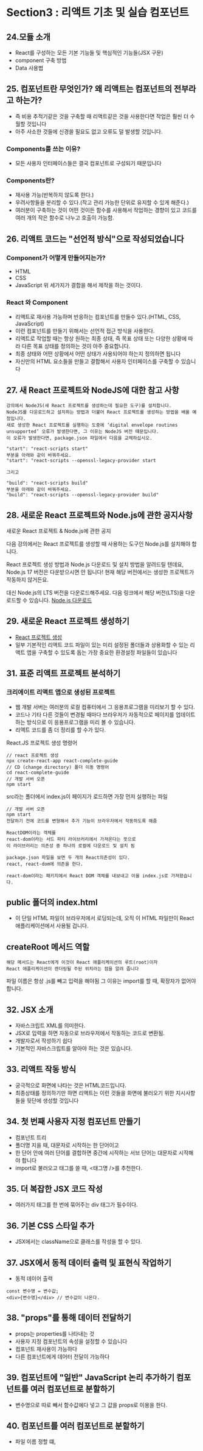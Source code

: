 # Section3 : 리액트 기초 및 실습 컴포넌트

## 24.모듈 소개
- React를 구성하는 모든 기본 기능들 및 핵심적인 기능들(JSX 구문)
- component 구축 방법
- Data 사용법

## 25. 컴포넌트란 무엇인가? 왜 리액트는 컴포넌트의 전부라고 하는가?
- 즉 비용 추적기같은 것을 구축할 때 리액트같은 것을 사용한다면 작업은 훨씬 더 수월할 것입니다
- 아주 사소한 것들에 신경쓸 필요도 없고 오류도 덜 발생할 것입니다.

### Components를 쓰는 이유?
- 모든 사용자 인터페이스들은 결국 컴포넌트로 구성되기 때문입니다

### Components란?
- 재사용 가능(반복하지 않도록 한다.)
- 우려사항들을 분리할 수 있다.(작고 관리 가능한 단위로 유지할 수 있게 해준다.)
- 여러분이 구축하는 것이 어떤 것이든 함수를 사용해서 작업하는 경향이 있고 코드를 여러 개의 작은 함수로 나누고 호출이 가능함.

## 26. 리액트 코드는 "선언적 방식"으로 작성되었습니다

### Component가 어떻게 만들어지는가?
- HTML
- CSS
- JavaScript
위 세가지가 결합을 해서 제작을 하는 것이다.

### React 와 Component
- 리액트로 재사용 가능하며 반응하는 컴포넌트를 만들수 있다.(HTML, CSS, JavaScript)
- 이런 컴포넌트를 만들기 위해서는 선언적 접근 방식을 사용한다.
- 리액트로 작업할 때는 항상 원하는 최종 상태, 즉 목표 상태 또는 다양한 상황에 따라
  다른 목표 상태를 정의하는 것이 아주 중요합니다.
- 최종 상태와 어떤 상황에서 어떤 상태가 사용되어야 하는지 정의하면 됩니다
- 자신만의 HTML 요소들을 만들고 결합해서 사용자 인터페이스를 구축할 수 있습니다

## 27. 새 React 프로젝트와 NodeJS에 대한 참고 사항
```
강의에서 NodeJS(새 React 프로젝트를 생성하는데 필요한 도구)를 설치합니다.
NodeJS를 다운로드하고 설치하는 방법과 더불어 React 프로젝트를 생성하는 방법을 배울 예정입니다.
새로 생성한 React 프로젝트를 실행하는 도중에 ‘digital envelope routines unsupported’ 오류가 발생한다면, 그 이유는 NodeJS 버전 때문입니다.
이 오류가 발생한다면, package.json 파일에서 다음을 교체하십시오.

"start": "react-scripts start"
부분을 아래와 같이 바꿔주세요.
"start": "react-scripts --openssl-legacy-provider start

그리고

"build": "react-scripts build"
부분을 아래와 같이 바꿔주세요.
"build": "react-scripts --openssl-legacy-provider build"
```

## 28. 새로운 React 프로젝트와 Node.js에 관한 공지사항
새로운 React 프로젝트 & Node.js에 관한 공지

다음 강의에서는 React 프로젝트를 생성할 때 사용하는 도구인 Node.js를 설치해야 합니다.

React 프로젝트 생성 방법과 Node.js 다운로드 및 설치 방법을 알려드릴 텐데요, Node.js 17 버전은 다운받으시면 안 됩니다! 현재 해당 버전에서는 생성한 프로젝트가 작동하지 않거든요.

대신 Node.js의 LTS 버전을 다운로드해주세요. 다음 링크에서 해당 버전(LTS)을 다운로드할 수 있습니다. [Node.js 다운로드](https://nodejs.org/en/download/)

## 29. 새로운 React 프로젝트 생성하기
- [React 프로젝트 생성](create-react-app.dev)
- 일부 기본적인 리액트 코드 파일이 있는 미리 설정된 폴더들과 상용화할 수 있는 리액트 앱을
구축할 수 있도록 돕는 가장 중요한 환경설정 파일들이 있습니다

## 31. 표준 리액트  프로젝트 분석하기

### 크리에이트 리액트 앱으로 생성된 프로젝트
- 웹 개발 서버는 여러분의 로컬 컴퓨터에서 그 응용프로그램을 미리보기 할 수 있다.
- 코드나 기타 다른 것들이 변경될 때마다 브라우저가 자동적으로 페이지를 업데이트하는 방식으로
이 응용프로그램을 미리 볼 수 있습니다.
- 리액트 코드를 좀 더 정리를 할 수가 있다.

React.JS 프로젝트 생성 명령어

```
// react 프로젝트 생성
npx create-react-app react-complete-guide
// CD (change directory) 폴더 이동 명령어
cd react-complete-guide
// 개발 서버 오픈
npm start
```

src라는 폴더에서 index.js이 페이지가 로드하면 가장 먼저 실행하는 파일

```
// 개발 서버 오픈
npm start
전달하기 전에 코드를 변형해서 추가 기능이 브라우저에서 작동하도록 해줌
```

```
ReactDOM이라는 객체를
react-dom이라는 서드 파티 라이브러리에서 가져온다는 뜻으로
이 라이브러리는 의존성 중 하나의 로컬에 다운로드 및 설치 됨

package.json 파일을 보면 두 개의 React의존성이 있다.
react, react-dom에 의존을 한다.

react-dom이라는 패키지에서 React DOM 객체를 내보내고 이을 index.js로 가져왔습니다.
```

## public 폴더의 index.html
- 이 단일 HTML 파일이 브라우저에서 로딩되는데, 오직 이 HTML 파일만이 React 애플리케이션에서 사용될 겁니다.

## createRoot 메서드 역할
```
해당 메서드는 React에게 이것이 React 애플리케이션의 루트(root)이자
React 애플리케이션이 렌더링될 주된 위치라는 점을 알려 줍니다
```

파일 이름은 항상 .js를 빼고 입력을 해야됨
그 이유는 import를 할 때, 확장자가 없어야 합니다.

## 32. JSX 소개
- 자바스크립트 XML를 의미한다.
- JSX로 입력을 하면 자동으로 브라우저에서 작동하는 코드로 변환됨.
- 개발자로서 작성하기 쉽다
- 기본적인 자바스크립트를 알아야 하는 것은 있습니다.

## 33. 리액트 작동 방식
- 궁극적으로 화면에 나타는 것은 HTML코드입니다.
- 최종상태를 정의하기만 하면  리액트는 이런 것들을 화면에 불러오기 위한 지시사항들을 뒷단에 생성할 것입니다

## 34. 첫 번째 사용자 지정 컴포넌트 만들기
-  컴포넌트 트리
-  폴더명 지을 때, 대문자로 시작하는 한 단어이고
- 한 단어 안에 여러 단어를 결합하면 중간에 시작하는 서브 단어는 대문자로 시작해야 합니다
- import로 불러오고 태그를 쓸 때, <태그명 />를 추천한다.

## 35. 더 복잡한 JSX 코드 작성
- 여러가지 태그를 한 번에 묶어주는 div 태그가 필수이다.

## 36. 기본 CSS 스타일 추가
- JSX에서는 className으로 클래스를 작성을 할 수 있다.

## 37. JSX에서 동적 데이터 출력 및 표현식 작업하기
- 동적 데이어 출력
```
const 변수명 = 변수값;
<div>{변수명}</div> // 변수값이 나온다.
```

## 38. "props"를 통해 데이터 전달하기
- props는 properties를 나타내는 것
- 사용자 지정 컴포넌트의 속성을 설정할 수 있습니다
- 컴포넌트 재사용이 가능하다
- 다른 컴포넌트에게 데어터 전달이 가능하다

## 39. 컴포넌트에 "일반" JavaScript 논리 추가하기 컴포넌트를 여러 컴포넌트로 분할하기
- 변수명으로 따로 빼서 함수값에다 넣고 그 값을 props로 이용을 한다.

## 40. 컴포넌트를 여러 컴포넌트로 분할하기
- 파일 이름 정할 떄, 